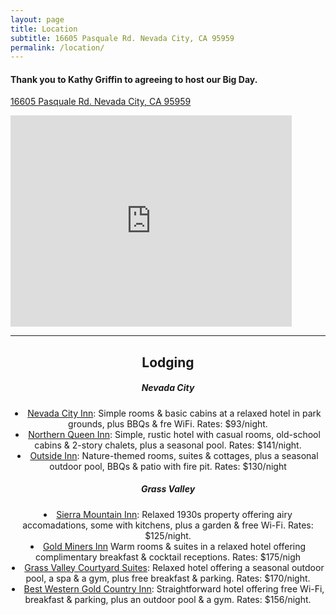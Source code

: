 ```yaml
---
layout: page
title: Location
subtitle: 16605 Pasquale Rd. Nevada City, CA 95959
permalink: /location/
---
```


<h4>Thank you to Kathy Griffin to agreeing to host our <b>Big Day</b>.</h4>
<p><a href="https://www.google.com/maps/place/16605+Pasquale+Rd,+Nevada+City,+CA+95959/@39.26251,-120.9135687,17z/data=!3m1!4b1!4m5!3m4!1s0x809b77c4726816c5:0x2e969181be851be5!8m2!3d39.26251!4d-120.91138">16605 Pasquale Rd. Nevada City, CA 95959</a></p>
<iframe src="https://www.google.com/maps/embed?pb=!1m18!1m12!1m3!1d3089.1347110392376!2d-120.91356868423331!3d39.26250997951591!2m3!1f0!2f0!3f0!3m2!1i1024!2i768!4f13.1!3m3!1m2!1s0x809b77c4726816c5%3A0x2e969181be851be5!2s16605%20Pasquale%20Rd%2C%20Nevada%20City%2C%20CA%2095959!5e0!3m2!1sen!2sus!4v1580262466699!5m2!1sen!2sus" width="450" height="338" frameborder="0" style="border:0;" allowfullscreen=""></iframe>
<hr />
<header>
 <h2>Lodging</h2>
    <h5>Nevada City</h5>
    <li><a href="https://nevadacityinn.net/">Nevada City Inn</a>: Simple rooms & basic cabins at a relaxed hotel in park grounds, plus BBQs & fre WiFi. Rates: $93/night.</li>
    <li><a href="https://northernqueeninn.com/">Northern Queen Inn</a>: Simple, rustic hotel with casual rooms, old-school cabins & 2-story chalets, plus a seasonal pool. Rates: $141/night.</li>
    <li><a href="https://outsideinn.com/">Outside Inn</a>: Nature-themed rooms, suites & cottages, plus a seasonal outdoor pool, BBQs & patio with fire pit. Rates: $130/night</li>   
    <h5>Grass Valley</h5>
    <li><a href="http://sierramountaininn.com/">Sierra Mountain Inn</a>: Relaxed 1930s property offering airy accomadations, some with kitchens, plus a garden & free Wi-Fi. Rates: $125/night.</li>
    <li><a href="https://www.choicehotels.com/california/grass-valley/ascend-hotels/cae68?source=gyxt">Gold Miners Inn</a> Warm rooms & suites in a relaxed hotel offering complimentary breakfast & cocktail receptions. Rates: $175/nigh</li>
    <li><a href="http://www.gvcourtyardsuites.com/">Grass Valley Courtyard Suites</a>: Relaxed hotel offering a seasonal outdoor pool, a spa & a gym, plus free breakfast & parking. Rates: $170/night.</li>
    <li><a href="https://www.bestwestern.com/en_US/book/hotels-in-grass-valley/best-western-gold-country-inn/propertyCode.05353.html">Best Western Gold Country Inn</a>: Straightforward hotel offering free Wi-Fi, breakfast & parking, plus an outdoor pool & a gym. Rates: $156/night.</li>

